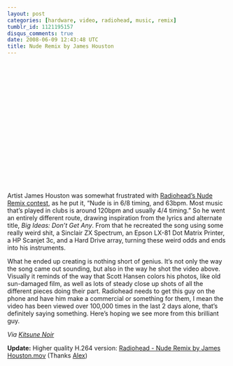 ```yaml
---
layout: post
categories: [hardware, video, radiohead, music, remix]
tumblr_id: 1121195157
disqus_comments: true
date: 2008-06-09 12:43:48 UTC
title: Nude Remix by James Houston
---
```


<object width="500" height="281">
<param name="allowfullscreen" value="true"></param>
<param name="allowscriptaccess" value="always"></param>
<param name="movie" value="http://www.vimeo.com/moogaloop.swf?clip_id=1109226&#038;server=www.vimeo.com&amp;show_title=1&amp;show_byline=1&amp;show_portrait=0&amp;color=ffffff&amp;fullscreen=1"></param><embed src="http://www.vimeo.com/moogaloop.swf?clip_id=1109226&#038;server=www.vimeo.com&amp;show_title=1&amp;show_byline=1&amp;show_portrait=0&amp;color=ffffff&amp;fullscreen=1" type="application/x-shockwave-flash" allowfullscreen="true" allowscriptaccess="always" width="500" height="281"></embed></object>

Artist James Houston was somewhat frustrated with <a href="http://www.radioheadremix.com/">Radiohead&#8217;s Nude Remix contest</a>, as he put it, &#8220;Nude is in 6/8 timing, and 63bpm. Most music that&#8217;s played in clubs is around 120bpm and usually 4/4 timing.&#8221; So he went an entirely different route, drawing inspiration from the lyrics and alternate title, <i>Big Ideas: Don&#8217;t Get Any</i>. From that he recreated the song using some really weird shit, a Sinclair ZX Spectrum, an Epson LX-81 Dot Matrix Printer, a HP Scanjet 3c, and a Hard Drive array, turning these weird odds and ends into his instruments.

What he ended up creating is nothing short of genius. It&#8217;s not only the way the song came out sounding, but also in the way he shot the video above. Visually it reminds of the way that Scott Hansen colors his photos, like old sun-damaged film, as well as lots of steady close up shots of all the different pieces doing their part. Radiohead needs to get this guy on the phone and have him make a commercial or something for them, I mean the video has been viewed over 100,000 times in the last 2 days alone, that&#8217;s definitely saying something. Here&#8217;s hoping we see more from this brilliant guy.

<em>Via <a href="http://kitsunenoir.com/">Kitsune Noir</a></em>

<b>Update:</b> Higher quality H.264 version: <a href="http://hunch.se/stuff/Radiohead_-_Nude_Remix_by_James_Houston.mov" />Radiohead - Nude Remix by James Houston.mov</a> (Thanks <a href="http://alexkerber.com/">Alex</a>)
